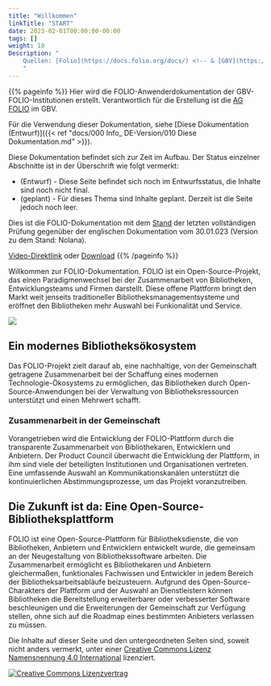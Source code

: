 ```yaml
---
title: "Willkommen"
linkTitle: "START"
date: 2023-02-01T00:00:00-00:00
tags: []
weight: 10
Description: "
    Quellen: [Folio](https://docs.folio.org/docs/) <!-- & [GBV](https://info.gebev.de/display/FOLIOGBVEXTERN/GBV+FOLIO+Dokumentation) -->
    "
---
```


{{% pageinfo %}}
Hier wird die FOLIO-Anwenderdokumentation der GBV-FOLIO-Institutionen erstellt. Verantwortlich für die Erstellung ist die [AG FOLIO](https://verbundwiki.gbv.de/display/GAD/AG+FOLIO) im GBV.

Für die Verwendung dieser Dokumentation, siehe [Diese Dokumentation (Entwurf)]({{< ref "docs/000 Info_ DE-Version/010 Diese Dokumentation.md" >}}).

Diese Dokumentation befindet sich zur Zeit im Aufbau. Der Status einzelner Abschnitte ist in der Überschrift wie folgt vermerkt:

* (Entwurf) - Diese Seite befindet sich noch im Entwurfsstatus, die Inhalte sind noch nicht final.
* (geplant) - Für dieses Thema sind Inhalte geplant. Derzeit ist die Seite jedoch noch leer.

Dies ist die FOLIO-Dokumentation mit dem [Stand](https://info.gbv.de/pages/viewpage.action?pageId=853016752) der letzten vollständigen Prüfung gegenüber der englischen Dokumentation vom 30.01.023 (Version zu dem Stand: Nolana).

[Video-Direktlink](https://cloud.tuhh.de/index.php/s/ArTgtzTKnedDp6i/) oder [Download](https://cloud.tuhh.de/index.php/s/ArTgtzTKnedDp6i/download)
{{% /pageinfo %}}

Willkommen zur FOLIO-Dokumentation. FOLIO ist ein Open-Source-Projekt, das einen Paradigmenwechsel bei der Zusammenarbeit von Bibliotheken, Entwicklungsteams und Firmen darstellt. Diese offene Plattform bringt den Markt weit jenseits traditioneller Bibliotheksmanagementsysteme und eröffnet den Bibliotheken mehr Auswahl bei Funkionalität und Service.

![](/img/de/_index/_index_2023-02-02-18-58-48.png)

## Ein modernes Bibliotheksökosystem

Das FOLIO-Projekt zielt darauf ab, eine nachhaltige, von der Gemeinschaft getragene Zusammenarbeit bei der Schaffung eines modernen Technologie-Ökosystems zu ermöglichen, das Bibliotheken durch Open-Source-Anwendungen bei der Verwaltung von Bibliotheksressourcen unterstützt und einen Mehrwert schafft.

### Zusammenarbeit in der Gemeinschaft

Vorangetrieben wird die Entwicklung der FOLIO-Plattform durch die transparente Zusammenarbeit von Bibliothekaren, Entwicklern und Anbietern. Der Product Council überwacht die Entwicklung der Plattform, in ihm sind viele der beteiligten Institutionen und Organisationen vertreten. Eine umfassende Auswahl an Kommunikationskanälen unterstützt die kontinuierlichen Abstimmungsprozesse, um das Projekt voranzutreiben.

## Die Zukunft ist da: Eine Open-Source-Bibliotheksplattform

FOLIO ist eine Open-Source-Plattform für Bibliotheksdienste, die von Bibliotheken, Anbietern und Entwicklern entwickelt wurde, die gemeinsam an der Neugestaltung von Bibliothekssoftware arbeiten. Die Zusammenarbeit ermöglicht es Bibliothekaren und Anbietern gleichermaßen, funktionales Fachwissen und Entwickler in jedem Bereich der Bibliotheksarbeitsabläufe beizusteuern. Aufgrund des Open-Source-Charakters der Plattform und der Auswahl an Dienstleistern können Bibliotheken die Bereitstellung erweiterbarer oder verbesserter Software beschleunigen und die Erweiterungen der Gemeinschaft zur Verfügung stellen, ohne sich auf die Roadmap eines bestimmten Anbieters verlassen zu müssen.




Die Inhalte auf dieser Seite und den untergeordneten Seiten sind, soweit nicht anders vermerkt, unter einer [Creative Commons Lizenz Namensnennung 4.0 International](https://creativecommons.org/licenses/by/4.0/deed.de) lizenziert.

[![Creative Commons Lizenzvertrag](https://i.creativecommons.org/l/by/4.0/88x31.png)](https://creativecommons.org/licenses/by/4.0/deed.de)

